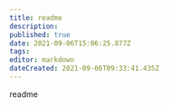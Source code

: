 ```yaml
---
title: readme
description: 
published: true
date: 2021-09-06T15:06:25.877Z
tags: 
editor: markdown
dateCreated: 2021-09-06T09:33:41.435Z
---
```


readme
